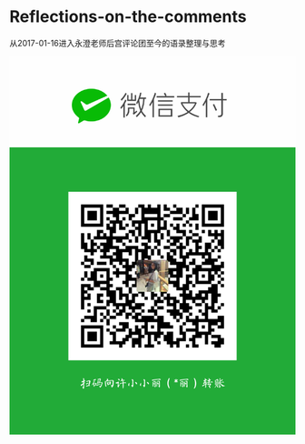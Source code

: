 # Reflections-on-the-comments
从2017-01-16进入永澄老师后宫评论团至今的语录整理与思考





![](./_image/788680987727851794.png)

